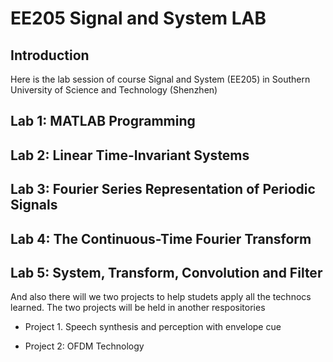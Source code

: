 # EE205 Signal and System LAB

## Introduction

Here is the lab session of course Signal and System (EE205) in Southern University of Science and Technology (Shenzhen)

## Lab 1: MATLAB Programming

## Lab 2: Linear Time-Invariant Systems

## Lab 3: Fourier Series Representation of Periodic Signals

## Lab 4: The Continuous-Time Fourier Transform

## Lab 5: System, Transform, Convolution and Filter

And also there will we two projects to help studets apply all the technocs learned. The two projects will be held in another respositories

- Project 1. Speech synthesis and perception with envelope cue

- Project 2: OFDM Technology
